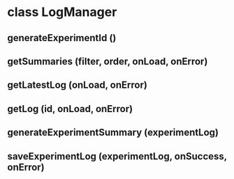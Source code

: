 # class LogManager

## generateExperimentId ()

## getSummaries (filter, order, onLoad, onError)

## getLatestLog (onLoad, onError)

## getLog (id, onLoad, onError)

## generateExperimentSummary (experimentLog)

## saveExperimentLog (experimentLog, onSuccess, onError)